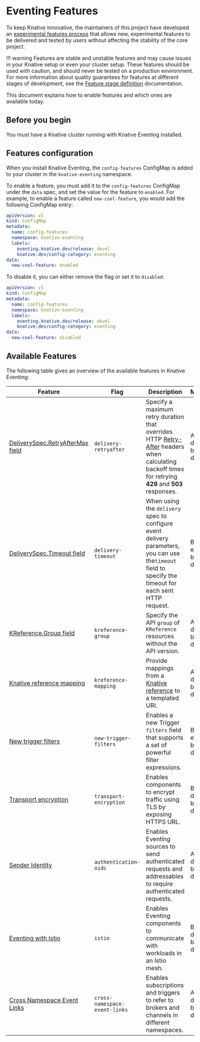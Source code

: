 # Eventing Features

To keep Knative innovative, the maintainers of this project have developed an
[experimental features process](https://github.com/knative/eventing/blob/main/docs/experimental-features.md)
that allows new, experimental features to be delivered and tested by users
without affecting the stability of the core project.

<!--TODO: Add note about HOW / where users can provide feedback, otherwise there's not much point mentioning that-->

!!! warning
    Features are stable and unstable features and may cause issues in your Knative setup or even your cluster
    setup.
    These features should be used with caution, and should never be tested on a production environment.
    For more
    information about quality guarantees for features at different stages of
    development, see the
    [Feature stage definition](https://github.com/knative/eventing/blob/main/docs/experimental-features.md#stage-definition)
    documentation.

This document explains how to enable features and which ones are available today.

## Before you begin

You must have a Knative cluster running with Knative Eventing installed.

## Features configuration

When you install Knative Eventing, the `config-features` ConfigMap is added to
your cluster in the `knative-eventing` namespace.

To enable a feature, you must add it to the `config-features` ConfigMap
under the `data` spec, and set the value for the feature to `enabled`. For
example, to enable a feature called `new-cool-feature`, you would add the
following ConfigMap entry:

```yaml
apiVersion: v1
kind: ConfigMap
metadata:
  name: config-features
  namespace: knative-eventing
  labels:
    eventing.knative.dev/release: devel
    knative.dev/config-category: eventing
data:
  new-cool-feature: enabled
```

To disable it, you can either remove the flag or set it to `disabled`:

```yaml
apiVersion: v1
kind: ConfigMap
metadata:
  name: config-features
  namespace: knative-eventing
  labels:
    eventing.knative.dev/release: devel
    knative.dev/config-category: eventing
data:
  new-cool-feature: disabled
```

## Available Features

The following table gives an overview of the available features in
Knative Eventing:

| Feature                                                       | Flag                          | Description                                                                                                                                                                                                        | Maturity                   |
|---------------------------------------------------------------|-------------------------------|--------------------------------------------------------------------------------------------------------------------------------------------------------------------------------------------------------------------|----------------------------|
| [DeliverySpec.RetryAfterMax field](delivery-retryafter.md)    | `delivery-retryafter`         | Specify a maximum retry duration that overrides HTTP [Retry-After](https://datatracker.ietf.org/doc/html/rfc7231#section-7.1.3) headers when calculating backoff times for retrying **429** and **503** responses. | Alpha, disabled by default |
| [DeliverySpec.Timeout field](delivery-timeout.md)             | `delivery-timeout`            | When using the `delivery` spec to configure event delivery parameters, you can use  the`timeout` field to specify the timeout for each sent HTTP request.                                                          | Beta, enabled by default   |
| [KReference.Group field](kreference-group.md)                 | `kreference-group`            | Specify the API `group` of `KReference` resources without the API version.                                                                                                                                         | Alpha, disabled by default |
| [Knative reference mapping](kreference-mapping.md)            | `kreference-mapping`          | Provide mappings from a [Knative reference](https://github.com/knative/specs/blob/main/specs/eventing/overview.md#destination) to a templated URI.                                                                 | Alpha, disabled by default |
| [New trigger filters](new-trigger-filters.md)                 | `new-trigger-filters`         | Enables a new Trigger `filters` field that supports a set of powerful filter expressions.                                                                                                                          | Beta, enabled by default   |
| [Transport encryption](transport-encryption.md)               | `transport-encryption`        | Enables components to encrypt traffic using TLS by exposing HTTPS URL.                                                                                                                                             | Beta, disabled by default  |
| [Sender Identity](sender-identity.md)                         | `authentication-oidc`         | Enables Eventing sources to send authenticated requests and addressables to require authenticated requests.                                                                                                        | Alpha, disabled by default |
| [Eventing with Istio](istio-integration.md)                   | `istio`                       | Enables Eventing components to communicate with workloads in an Istio mesh.                                                                                                                                        | Beta, disabled by default  |
| [Cross Namespace Event Links](cross-namespace-event-links.md) | `cross-namespace-event-links` | Enables subscriptions and triggers to refer to brokers and channels in different namespaces.                                                                                                                       | Alpha, disabled by default |


